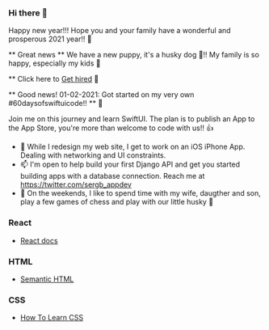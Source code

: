 ### Hi there 👋

Happy new year!!! Hope you and your family have a wonderful and prosperous 2021 year!! 🙌

** Great news ** We have a new puppy, it's a husky dog 🐶!! My family is so happy, especially my kids 🐾

** Click here to [Get hired](https://hired.com/x/18bb6ff08948d93b1f776d38fc7fabb5) 📐

** Good news! 01-02-2021: Got started on my very own #60daysofswiftuicode!! ** 🚀

Join me on this journey and learn SwiftUI. The plan is to publish an App to the App Store, you're more than welcome to code with us!! 👍

- 🌱 While I redesign my web site, I get to work on an iOS iPhone App. Dealing with networking and UI constraints.
- 📫 I'm open to help build your first Django API and get you started building apps with a database connection. Reach me at https://twitter.com/sergb_appdev
- 💬 On the weekends, I like to spend time with my wife, daugther and son, play a few games of chess and play with our little husky 🐾

### React

- [React docs](https://reactjs.org/docs/getting-started.html)

### HTML

- [Semantic HTML](https://internetingishard.com/html-and-css/semantic-html/)

### CSS

- [How To Learn CSS](https://www.smashingmagazine.com/2019/01/how-to-learn-css/)

<!--
**sdbeng/sdbeng** is a ✨ _special_ ✨ repository because its `README.md` (this file) appears on your GitHub profile.

Here are some ideas to get you started:

- 🔭 I’m currently working on ...
- 🌱 I’m currently learning ...
- 👯 I’m looking to collaborate on ...
- 🤔 I’m looking for help with ...
- 💬 Ask me about ...
- 📫 How to reach me: ...
- 😄 Pronouns: ...
- ⚡ Fun fact: ...
-->


